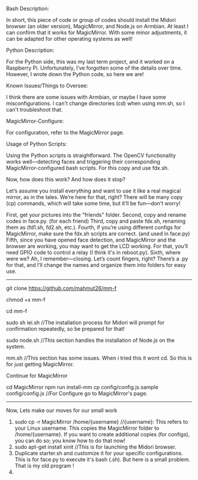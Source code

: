Bash Description:

In short, this piece of code or group of codes should install the Midori browser (an older version), MagicMirror, and Node.js on Armbian. At least I can confirm that it works for MagicMirror. With some minor adjustments, it can be adapted for other operating systems as well!

Python Description:

For the Python side, this was my last term project, and it worked on a Raspberry Pi. Unfortunately, I’ve forgotten some of the details over time. However, I wrote down the Python code, so here we are!

Known Issues/Things to Oversee:

I think there are some issues with Armbian, or maybe I have some misconfigurations. I can't change directories (cd) when using mm.sh, so I can't troubleshoot that.

MagicMirror-Configure:

For configuration, refer to the MagicMirror page.

Usage of Python Scripts:

Using the Python scripts is straightforward. The OpenCV functionality works well—detecting faces and triggering their corresponding MagicMirror-configured bash scripts. For this copy and use fdx.sh. 

Now, how does this work? And how does it stop?

Let’s assume you install everything and want to use it like a real magical mirror, as in the tales. We’re here for that, right? There will be many copy (cp) commands, which will take some time, but it’ll be fun—don’t worry!

First, get your pictures into the "friends" folder.
Second, copy and rename codes in face.py. (for each friend)
Third, copy and paste fdx.sh, renaming them as (fd1.sh, fd2.sh, etc.). 
Fourth, if you’re using different configs for MagicMirror, make sure the fdx.sh scripts are correct. (and used in face.py)
Fifth, since you have opened face detection, and MagicMirror and the browser are working, you may want to get the LCD working. For that, you’ll need GPIO code to control a relay (I think it's in reboot.py).
Sixth, where were we? Ah, I remember—closing. Let’s count fingers, right? There’s a .py for that, and I’ll change the names and organize them into folders for easy use.


----------------------------------------------------------------------------------------------------------------------------------------------------------------------------------------------------------------------------

git clone https://github.com/mahmut26/mm-f

chmod +x mm-f

cd mm-f

sudo sh iei.sh //The installation process for Midori will prompt for confirmation repeatedly, so be prepared for that!

sudo node.sh //This section handles the installation of Node.js on the system. 

mm.sh //This section has some issues. When i tried this it wont cd. So this is for just getting MagicMirror.

Continue for MagicMirror

cd MagicMirror
npm run install-mm
cp config/config.js.sample config/config.js //For Configure go to MagicMirror's page.

-------------------------------------------------------------------------------------------------------------------------------------------------------------------------------------------------------------------------------

Now, Lets make our moves for our small work

1. sudo cp -r MagicMirror /home/{username} //{username}: This refers to your Linux username. This copies the MagicMirror folder to /home/{username}. If you want to create additional copies (for configs), you can do so; you know how to do that now!
2. sudo apt-get install xinit //This is for launching the Midori browser.
3. Duplicate starter.sh and customize it for your specific configurations. This is for face.py to execute it's bash (.sh). But here is a small problem. That is my old program !
4. 

